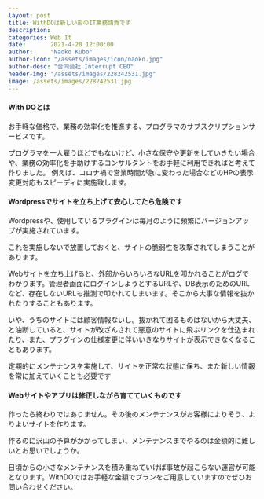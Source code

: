 ```yaml
---
layout: post
title: WithDOは新しい形のIT業務請負です
description: 
categories: Web It
date:       2021-4-20 12:00:00
author:     "Naoko Kubo"
author-icon: "/assets/images/icon/naoko.jpg"
author-desc: "合同会社 Interrupt CEO"
header-img: "/assets/images/228242531.jpg"
image: /assets/images/228242531.jpg
---
```


<h4 class="blogtitle">With DOとは</h4>
<p>お手軽な価格で、業務の効率化を推進する、プログラマのサブスクリプションサービスです。</p>
<p>プログラマを一人雇うほどでもないけど、小さな保守や更新をしていきたい場合や、業務の効率化を手助けするコンサルタントをお手軽に利用できればと考えて作りました。
例えば、コロナ禍で営業時間が急に変わった場合などのHPの表示変更対応もスピーディに実施致します。</p>
<h4 class="blogtitle">Wordpressでサイトを立ち上げて安心してたら危険です</h4>
<p>Wordpressや、使用しているプラグインは毎月のように頻繁にバージョンアップが実施されています。</p>
<p>これを実施しないで放置しておくと、サイトの脆弱性を攻撃されてしまうことがあります。</p>
<p>Webサイトを立ち上げると、外部からいろいろなURLを叩かれることがログでわかります。管理者画面にログインしようとするURLや、DB表示のためのURLなど、存在しないURLも推測で叩かれてしまいます。そこから大事な情報を抜かれたりすることもあります。</p>
<p>いや、うちのサイトには顧客情報ないし。抜かれて困るものはないから大丈夫、と油断していると、サイトが改ざんされて悪意のサイトに飛ぶリンクを仕込まれたり、また、プラグインの仕様変更に伴いいきなりサイトが表示できなくなることもあります。</p>
<p>定期的にメンテナンスを実施して、サイトを正常な状態に保ち、また新しい情報を常に加えていくことも必要です</p>

<h4 class="blogtitle">Webサイトやアプリは修正しながら育てていくものです</h4>
<p>作ったら終わりではありません。その後のメンテナンスがお客様によりそう、よりよいサイトを作ります。</p>
<p>作るのに沢山の予算がかかってしまい、メンテナンスまでやるのは金額的に難しいとお思いでしょうか。</p>
<p>日頃からの小さなメンテナンスを積み重ねていけば事故が起こらない運営が可能となります。WithDOではお手軽な金額でプランをご用意していますのでぜひお問い合わせください。</p>




